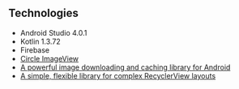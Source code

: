 ## Technologies 
- Android Studio 4.0.1
- Kotlin 1.3.72
- Firebase 
- [Circle ImageView](https://github.com/hdodenhof/CircleImageView)
- [A powerful image downloading and caching library for Android](https://github.com/square/picasso)
- [A simple, flexible library for complex RecyclerView layouts](https://github.com/lisawray/groupie)
